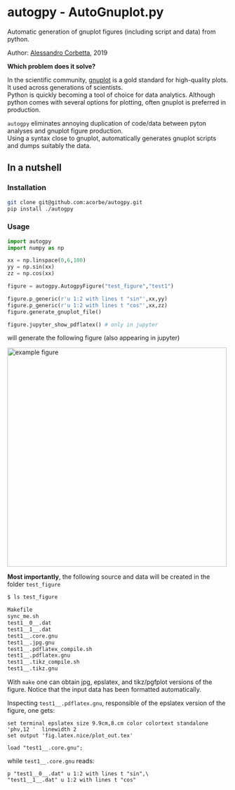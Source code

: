 # autogpy - AutoGnuplot.py
Automatic generation of gnuplot figures (including script and data) from python.

Author: [Alessandro Corbetta](http://corbetta.phys.tue.nl/), 2019



**Which problem does it solve?**

In the scientific community, [gnuplot](http://www.gnuplot.info/) is a gold standard for high-quality plots. It used across generations of scientists.  
Python is quickly becoming a tool of choice for data analytics. Although python comes with several options for plotting, often gnuplot is preferred in production.

`autogpy` eliminates annoying duplication of code/data between pyton analyses and gnuplot figure production.  
Using a syntax close to gnuplot, automatically generates gnuplot scripts and dumps suitably the data. 




## In a nutshell

### Installation

```bash
git clone git@github.com:acorbe/autogpy.git
pip install ./autogpy
```

### Usage

```python
import autogpy
import numpy as np

xx = np.linspace(0,6,100)
yy = np.sin(xx)
zz = np.cos(xx)

figure = autogpy.AutogpyFigure("test_figure","test1")

figure.p_generic(r'u 1:2 with lines t "sin"',xx,yy)
figure.p_generic(r'u 1:2 with lines t "cos"',xx,zz)
figure.generate_gnuplot_file()

figure.jupyter_show_pdflatex() # only in jupyter

```


will generate the following figure (also appearing in jupyter)

<img src="https://github.com/acorbe/autogpy/example_fig.jpeg" alt="example figure" width="500px" >


**Most importantly**, the following source and data will be created in the folder `test_figure` 

```bash
$ ls test_figure

Makefile
sync_me.sh
test1__0__.dat
test1__1__.dat
test1__.core.gnu
test1__.jpg.gnu
test1__.pdflatex_compile.sh
test1__.pdflatex.gnu
test1__.tikz_compile.sh
test1__.tikz.gnu
```

With `make` one can obtain jpg, epslatex, and tikz/pgfplot versions of the figure.
Notice that the input data has been formatted automatically.

Inspecting `test1__.pdflatex.gnu`, responsible of the epslatex version of the figure, one gets:
```gnuplot
set terminal epslatex size 9.9cm,8.cm color colortext standalone      'phv,12 '  linewidth 2
set output 'fig.latex.nice/plot_out.tex'

load "test1__.core.gnu"; 
```
while `test1__.core.gnu` reads:
```gnuplot
p "test1__0__.dat" u 1:2 with lines t "sin",\
"test1__1__.dat" u 1:2 with lines t "cos"

```


